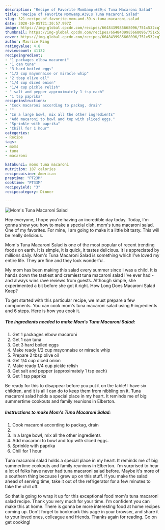 ```yaml
---
description: "Recipe of Favorite Mom&amp;#39;s Tuna Macaroni Salad"
title: "Recipe of Favorite Mom&amp;#39;s Tuna Macaroni Salad"
slug: 321-recipe-of-favorite-mom-and-39-s-tuna-macaroni-salad
date: 2020-10-05T21:30:57.997Z
image: https://img-global.cpcdn.com/recipes/6648439985668096/751x532cq70/moms-tuna-macaroni-salad-recipe-main-photo.jpg
thumbnail: https://img-global.cpcdn.com/recipes/6648439985668096/751x532cq70/moms-tuna-macaroni-salad-recipe-main-photo.jpg
cover: https://img-global.cpcdn.com/recipes/6648439985668096/751x532cq70/moms-tuna-macaroni-salad-recipe-main-photo.jpg
author: Maurice King
ratingvalue: 4.8
reviewcount: 41132
recipeingredient:
- "1 packages elbow macaroni"
- "1 can tuna"
- "3 hard boiled eggs"
- "1/2 cup mayonnaise or miracle whip"
- "2 tbsp olive oil"
- "1/4 cup diced onion"
- "1/4 cup pickle relish"
- " salt and pepper approximately 1 tsp each"
- "1 tsp paprika"
recipeinstructions:
- "Cook macaroni according to packag, drain"
- ""
- "In a large bowl, mix all the other ingredients"
- "Add macaroni to bowl and top with sliced eggs."
- "Sprinkle with paprika"
- "Chill for 1 hour"
categories:
- Recipe
tags:
- moms
- tuna
- macaroni

katakunci: moms tuna macaroni 
nutrition: 107 calories
recipecuisine: American
preptime: "PT23M"
cooktime: "PT33M"
recipeyield: "3"
recipecategory: Dinner

---
```



![Mom&#39;s Tuna Macaroni Salad](https://img-global.cpcdn.com/recipes/6648439985668096/751x532cq70/moms-tuna-macaroni-salad-recipe-main-photo.jpg)

Hey everyone, I hope you're having an incredible day today. Today, I'm gonna show you how to make a special dish, mom&#39;s tuna macaroni salad. One of my favorites. For mine, I am going to make it a little bit tasty. This will be really delicious.

Mom&#39;s Tuna Macaroni Salad is one of the most popular of recent trending foods on earth. It is simple, it is quick, it tastes delicious. It is appreciated by millions daily. Mom&#39;s Tuna Macaroni Salad is something which I've loved my entire life. They are fine and they look wonderful.

My mom has been making this salad every summer since I was a child. It is hands down the tastiest and cremiest tuna macaroni salad I&#39;ve ever had - and always wins rave reviews from guests. Although simple, she experimented a bit before she got it right. How Long Does Macaroni Salad Keep?


To get started with this particular recipe, we must prepare a few components. You can cook mom&#39;s tuna macaroni salad using 9 ingredients and 6 steps. Here is how you cook it.

<!--inarticleads1-->

##### The ingredients needed to make Mom&#39;s Tuna Macaroni Salad:

1. Get 1 packages elbow macaroni
1. Get 1 can tuna
1. Get 3 hard boiled eggs
1. Make ready 1/2 cup mayonnaise or miracle whip
1. Prepare 2 tbsp olive oil
1. Get 1/4 cup diced onion
1. Make ready 1/4 cup pickle relish
1. Get  salt and pepper (approximately 1 tsp each)
1. Get 1 tsp paprika


Be ready for this to disappear before you put it on the table! I have six children, and it is all I can do to keep them from nibbling on it. Tuna macaroni salad holds a special place in my heart. It reminds me of big summertime cookouts and family reunions in Elberton. 

<!--inarticleads2-->

##### Instructions to make Mom&#39;s Tuna Macaroni Salad:

1. Cook macaroni according to packag, drain
1. 
1. In a large bowl, mix all the other ingredients
1. Add macaroni to bowl and top with sliced eggs.
1. Sprinkle with paprika
1. Chill for 1 hour


Tuna macaroni salad holds a special place in my heart. It reminds me of big summertime cookouts and family reunions in Elberton. I&#39;m surprised to hear a lot of folks have never had tuna macaroni salad before. Maybe it&#39;s more of a southern thing because I grew up on this stuff. If you make the salad ahead of serving time, take it out of the refrigerator for a few minutes to take the chill off. 

So that is going to wrap it up for this exceptional food mom&#39;s tuna macaroni salad recipe. Thank you very much for your time. I'm confident you can make this at home. There is gonna be more interesting food at home recipes coming up. Don't forget to bookmark this page in your browser, and share it to your loved ones, colleague and friends. Thanks again for reading. Go on get cooking!
